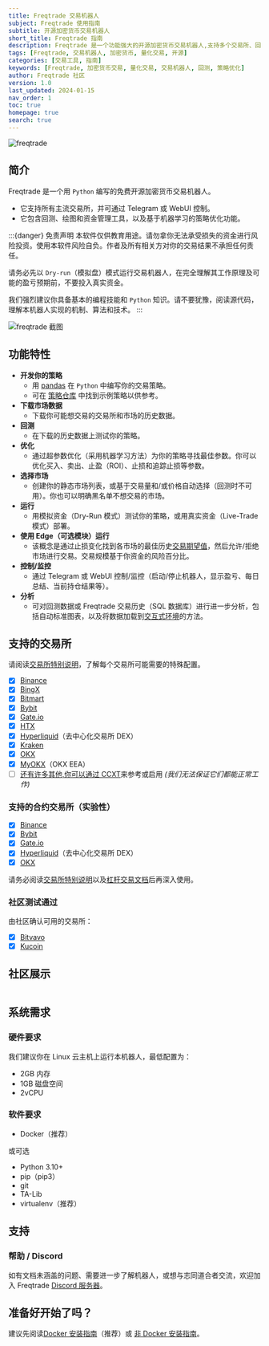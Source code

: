 ```yaml
---
title: Freqtrade 交易机器人
subject: Freqtrade 使用指南
subtitle: 开源加密货币交易机器人
short_title: Freqtrade 指南
description: Freqtrade 是一个功能强大的开源加密货币交易机器人,支持多个交易所、回测、策略优化等功能。本文档详细介绍了其安装、配置和使用方法。
tags: [Freqtrade, 交易机器人, 加密货币, 量化交易, 开源]
categories: [交易工具, 指南]
keywords: [Freqtrade, 加密货币交易, 量化交易, 交易机器人, 回测, 策略优化]
author: Freqtrade 社区
version: 1.0
last_updated: 2024-01-15
nav_order: 1
toc: true
homepage: true
search: true
---
```

![freqtrade](assets/freqtrade_poweredby.svg)

## 简介

Freqtrade 是一个用 `Python` 编写的免费开源加密货币交易机器人。

* 它支持所有主流交易所，并可通过 Telegram 或 WebUI 控制。
* 它包含回测、绘图和资金管理工具，以及基于机器学习的策略优化功能。

:::{danger} 免责声明
本软件仅供教育用途。请勿拿你无法承受损失的资金进行风险投资。使用本软件风险自负。作者及所有相关方对你的交易结果不承担任何责任。

请务必先以 `Dry-run`（模拟盘）模式运行交易机器人，在完全理解其工作原理及可能的盈亏预期前，不要投入真实资金。

我们强烈建议你具备基本的编程技能和 `Python` 知识。请不要犹豫，阅读源代码，理解本机器人实现的机制、算法和技术。
:::

![freqtrade 截图](assets/freqtrade-screenshot.png)

## 功能特性

* **开发你的策略**
  * 用 [pandas](https://pandas.pydata.org/) 在 `Python` 中编写你的交易策略。
  * 可在 [策略仓库](https://github.com/freqtrade/freqtrade-strategies) 中找到示例策略以供参考。
* **下载市场数据**
  * 下载你可能想交易的交易所和市场的历史数据。
* **回测**
  * 在下载的历史数据上测试你的策略。
* **优化**
  * 通过超参数优化（采用机器学习方法）为你的策略寻找最佳参数。你可以优化买入、卖出、止盈（ROI）、止损和追踪止损等参数。
* **选择市场**
  * 创建你的静态市场列表，或基于交易量和/或价格自动选择（回测时不可用）。你也可以明确黑名单不想交易的市场。
* **运行**
  * 用模拟资金（Dry-Run 模式）测试你的策略，或用真实资金（Live-Trade 模式）部署。
* **使用 Edge（可选模块）运行**
  * 该概念是通过止损变化找到各市场的最佳历史[交易期望值](./edge.md#expect)，然后允许/拒绝市场进行交易。交易规模基于你资金的风险百分比。
* **控制/监控**
  * 通过 Telegram 或 WebUI 控制/监控（启动/停止机器人，显示盈亏、每日总结、当前持仓结果等）。
* **分析**
  * 可对回测数据或 Freqtrade 交易历史（SQL 数据库）进行进一步分析，包括自动标准图表，以及将数据加载到[交互式环境](./data-analysis.md)的方法。

## 支持的交易所

请阅读[交易所特别说明](exchanges.md)，了解每个交易所可能需要的特殊配置。

* [X] [Binance](https://www.binance.com/)
* [X] [BingX](https://bingx.com/invite/0EM9RX)
* [X] [Bitmart](https://bitmart.com/)
* [X] [Bybit](https://bybit.com/)
* [X] [Gate.io](https://www.gate.io/ref/6266643)
* [X] [HTX](https://www.htx.com/)
* [X] [Hyperliquid](https://hyperliquid.xyz/)（去中心化交易所 DEX）
* [X] [Kraken](https://kraken.com/)
* [X] [OKX](https://okx.com/)
* [X] [MyOKX](https://okx.com/)（OKX EEA）
* [ ] [还有许多其他,你可以通过 CCXT](https://github.com/ccxt/ccxt/)来参考或启用 _(我们无法保证它们都能正常工作)_

### 支持的合约交易所（实验性）

* [X] [Binance](https://www.binance.com/)
* [X] [Bybit](https://bybit.com/)
* [X] [Gate.io](https://www.gate.io/ref/6266643)
* [X] [Hyperliquid](https://hyperliquid.xyz/)（去中心化交易所 DEX）
* [X] [OKX](https://okx.com/)

请务必阅读[交易所特别说明](./exchanges.md)以及[杠杆交易文档](./leverage.md)后再深入使用。

### 社区测试通过

由社区确认可用的交易所：

* [X] [Bitvavo](https://bitvavo.com/)
* [X] [Kucoin](https://www.kucoin.com/)

## 社区展示

```{include} includes/showcase.md
```

## 系统需求

### 硬件要求

我们建议你在 Linux 云主机上运行本机器人，最低配置为：

* 2GB 内存
* 1GB 磁盘空间
* 2vCPU

### 软件要求

* Docker（推荐）

或可选

* Python 3.10+
* pip（pip3）
* git
* TA-Lib
* virtualenv（推荐）

## 支持

### 帮助 / Discord

如有文档未涵盖的问题、需要进一步了解机器人，或想与志同道合者交流，欢迎加入 Freqtrade [Discord 服务器](https://discord.gg/p7nuUNVfP7)。

## 准备好开始了吗？

建议先阅读[Docker 安装指南](./docker_quickstart.md)（推荐）或 [非 Docker 安装指南](./installation.md)。
